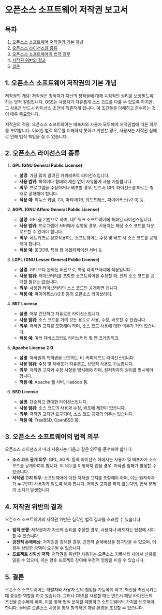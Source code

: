 # 오픈소스 소프트웨어 저작권 보고서

## 목차
1. [오픈소스 소프트웨어 저작권의 기본 개념](#1-오픈소스-소프트웨어-저작권의-기본-개념)
2. [오픈소스 라이선스의 종류](#2-오픈소스-라이선스의-종류)
3. [오픈소스 소프트웨어의 법적 의무](#3-오픈소스-소프트웨어의-법적-의무)
4. [저작권 위반의 결과](#4-저작권-위반의-결과)
5. [결론](#5-결론)

## 1. 오픈소스 소프트웨어 저작권의 기본 개념
저작권의 개념: 저작권은 창작자가 자신의 창작물에 대해 독점적인 권리를 보장받도록 하는 법적 칼럼입니다. OSS는 사용자가 자유롭게 소스 코드를 다룰 수 있도록 하지만, 그 사용은 반드시 라이선스 조건에 의존하게 됩니다. 이 조건들을 이해하고 준수하는 것이 매우 중요합니다.

저작권의 적용: 오픈소스 소프트웨어는 배포자와 사용자 모두에게 저작권법에 따른 의무를 부여합니다. 이러한 법적 의무를 이해하지 못하고 위반할 경우, 사용자는 저작권 침해로 인해 법적 책임을 질 수 있습니다.

## 2. 오픈소스 라이선스의 종류
1. **GPL (GNU General Public License)**
   - **설명**: 가장 많이 알려진 카피레프트 라이선스입니다.
   - **사용 범위**: 목적이나 형태의 제한 없이 자유롭게 사용 가능합니다.
   - **의무**: 프로그램을 수정하거나 배포할 경우, 반드시 GPL 라이선스를 따르는 형태로 공개해야 합니다.
   - **적용 예**: 리눅스 커널, Git, 마리아DB, 워드프레스, 파이어폭스(v2.0) 등.

2. **AGPL (GNU Affero General Public License)**
   - **설명**: GPL을 기반으로 하며, 네트워크 소프트웨어에 특화된 라이선스입니다.
   - **사용 범위**: 프로그램이 서버에서 실행될 경우, 사용자는 해당 소스 코드를 다운로드할 수 있어야 합니다.
   - **의무**: 네트워크로 상호작용하는 소프트웨어는 수정 및 배포 시 소스 코드를 공개해야 합니다.
   - **적용 예**: 몽고DB, 특정 웹 애플리케이션 서버 등.

3. **LGPL (GNU Lesser General Public License)**
   - **설명**: GPL보다 완화된 버전으로, 특정 라이브러리에 적용됩니다.
   - **사용 범위**: 라이브러리를 포함한 소프트웨어를 수정할 때, 전체 소스 코드를 공개할 필요는 없습니다.
   - **의무**: 사용한 라이브러리의 소스 코드만 공개하면 됩니다.
   - **적용 예**: 파이어폭스(v2.1) 등의 오픈소스 라이브러리.

4. **MIT License**
   - **설명**: 매우 간단하고 자유로운 라이선스입니다.
   - **사용 범위**: 소스 코드를 거의 모든 용도로 사용, 수정, 배포할 수 있습니다.
   - **의무**: 저작권 고지를 포함해야 하며, 소스 코드 사용에 대한 의무가 거의 없습니다.
   - **적용 예**: 여러 자바스크립트 라이브러리 및 웹 프레임워크.

5. **Apache License 2.0**
   - **설명**: 저작권과 특허권을 보호하는 비-카피레프트 라이선스입니다.
   - **사용 범위**: 수정 및 재배포가 자유롭고, 상업적 사용도 가능합니다.
   - **의무**: 저작권 고지와 수정 사항을 명시해야 하며, 원저작자의 권리를 명시해야 합니다.
   - **적용 예**: Apache 웹 서버, Hadoop 등.

6. **BSD License**
   - **설명**: 단순하고 관대한 라이선스입니다.
   - **사용 범위**: 소스 코드의 사용과 수정, 배포에 제한이 없습니다.
   - **의무**: 저작권 고지만 요구되며, 소스 코드 공개의 의무는 없습니다.
   - **적용 예**: FreeBSD, OpenBSD 등.

## 3. 오픈소스 소프트웨어의 법적 의무
오픈소스 라이선스에 따라 사용자는 다음과 같은 의무를 준수해야 합니다:
- **소스 코드 공개 의무**: GPL, AGPL 등의 라이선스 하에서는 사용자 및 배포자가 소스 코드를 공개하여야 합니다. 이 의무를 이행하지 않을 경우, 저작권 침해가 발생할 수 있습니다.
- **저작권 고지 의무**: 소프트웨어에 대한 저작권 고지를 포함해야 하며, 이는 원저작자가 누구인지 사용자가 알도록 해야 합니다. 저작권 고지를 하지 않는다면, 법적 문제의 소지가 발생합니다

## 4. 저작권 위반의 결과
오픈소스 소프트웨어의 저작권 위반은 심각한 법적 결과를 초래할 수 있습니다:
- **법적 분쟁**: 저작권자가 자신의 권리를 주장할 경우, 사용자나 배포자는 법정에 서야 할 수 있습니다.
- **금전적 손해배상**: 저작권을 침해한 경우, 금전적 손해배상을 청구받을 수 있으며, 이 경우 상당한 금액이 요구될 수 있습니다.
- **프로젝트 신뢰성 저하**: 저작권을 위반한 사용자는 오픈소스 커뮤니티 내에서 신뢰를 잃을 수 있으며, 이는 향후 프로젝트 참여에 부정적 영향을 미칠 수 있습니다.

## 5. 결론
오픈소스 소프트웨어는 개발자와 사용자 간의 협업을 가능하게 하고, 혁신을 촉진시키는 데 중요한 역할을 하고 있습니다. 그러나 OSS를 사용할 때는 반드시 해당 라이선스의 조건을 준수해야 하며, 이를 통해 법적 문제를 예방하고 소프트웨어의 가치를 보호해야 합니다. 올바른 오픈소스 사용을 통해 창의적인 개발 환경을 조성할 수 있습니다.
